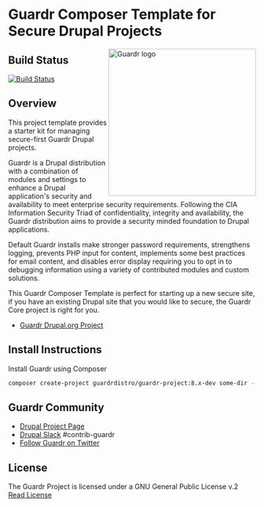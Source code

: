 # Guardr Composer Template for Secure Drupal Projects

<img src="https://www.drupal.org/files/styles/grid-3-2x/public/project-images/Guardr%20Logo-Vertical-Default.png"
     alt="Guardr logo" align="right" width="300px" />

## Build Status

[![Build Status](https://travis-ci.com/guardrdistro/guardr-project.svg?branch=8.x)](https://travis-ci.com/guardrdistro/guardr-project)

## Overview

This project template provides a starter kit for managing secure-first Guardr
Drupal projects.

Guardr is a Drupal distribution with a combination of modules and settings to
enhance a Drupal application's security and availability to meet enterprise
security requirements. Following the CIA Information Security Triad of
confidentiality, integrity and availability, the Guardr distribution aims to
provide a security minded foundation to Drupal applications.

Default Guardr installs make stronger password requirements, strengthens
logging, prevents PHP input for content, implements some best practices for
email content, and disables error display requiring you to opt in to debugging
information using a variety of contributed modules and custom solutions.

This Guardr Composer Template is perfect for starting up a new secure site, if
you have an existing Drupal site that you would like to secure, the Guardr Core
project is right for you.

* [Guardr Drupal.org Project](https://www.drupal.org/project/guardr_core)

## Install Instructions

Install Guardr using Composer

```bash
composer create-project guardrdistro/guardr-project:8.x-dev some-dir --no-interaction
```

## Guardr Community

* [Drupal Project Page](https://www.drupal.org/project/guardr)
* [Drupal Slack](https://www.drupal.org/slack) #contrib-guardr
* [Follow Guardr on Twitter](http://twitter.com/guardrproject)

## License

The Guardr Project is licensed under a GNU General Public License v.2
[Read License](http://www.gnu.org/licenses/old-licenses/gpl-2.0.html)
